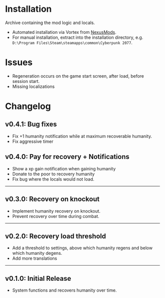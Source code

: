 # Installation
Archive containing the mod logic and locals.
- Automated installation via Vortex from [NexusMods](https://www.nexusmods.com/cyberpunk2077/mods/6330/).
- For manual installation, extract into the installation directory, e.g. `D:\Program Files\Steam\steamapps\common\Cyberpunk 2077`.

# Issues
- Regeneration occurs on the game start screen, after load, before session start.
- Missing localizations

# Changelog
## v0.4.1: Bug fixes
- Fix +1 humanity notification while at maximum recoverable humanity.
- Fix aggressive timer
## v0.4.0: Pay for recovery + Notifications
- Show a xp gain notification when gaining humanity
- Donate to the poor to recovery humanity
- Fix bug where the locals would not load.
---
## v0.3.0: Recovery on knockout
- Implement humanity recovery on knockout.
- Prevent recovery over time during combat.
---
## v0.2.0: Recovery load threshold
- Add a threshold to settings, above which humanity regens and below which humanity degens.
- Add more translations
---
## v0.1.0: Initial Release
- System functions and recovers humanity over time.
